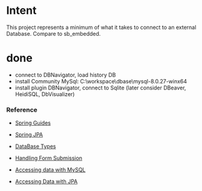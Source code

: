 # Intent

This project represents a minimum of what it takes to connect to an external Database.
Compare to sb_embedded.

# done
* connect to DBNavigator, load history DB
* install Community MySql: C:\workspace\dbase\mysql-8.0.27-winx64
* install plugin DBNavigator, connect to Sqlite (later consider DBeaver, HeidiSQL, DbVisualizer)

### Reference
* [Spring Guides](https://spring.io/guides)
* [Spring JPA](https://spring.io/guides/gs/accessing-data-jpa/)
* [DataBase Types](https://phoenixnap.com/kb/database-types)

* [Handling Form Submission](https://spring.io/guides/gs/handling-form-submission/)
* [Accessing data with MySQL](https://spring.io/guides/gs/accessing-data-mysql/)
* [Accessing Data with JPA](https://spring.io/guides/gs/accessing-data-jpa/)
